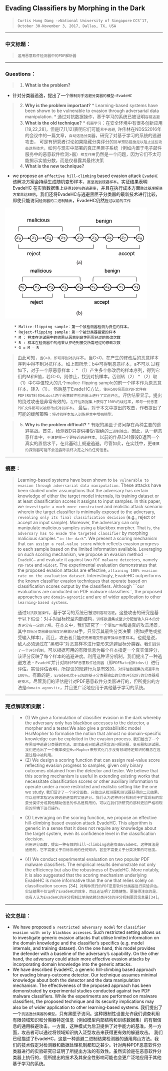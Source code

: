 ﻿


## Evading Classifiers by Morphing in the Dark
>  `Curtis Hung Dang ->National University of Singapore`
`CCS’17, October 30-November 3, 2017, Dallas, TX, USA`


-----
### 中文标题：
>  `滥用恶意软件检测器中的PDF解析器` 

-------
### Questions： 
>  
>   1)	**What is the problem?**
   * 针对分类器逃逸，提出了一个`限制对手逃避分类器的模型—EvadeHC`
>   2)	**Why is the problem important?**
        * Learning-based systems have been shown to be vulnerable to evasion through adversarial data manipulation.
        * 通过对抗数据操作，基于学习的系统已被证明`容易逃避`
>  3)	**What is the old technique?**
     * `机器学习`：在安全环境中有很多创新应用[19,22,28]，但是[7,11,12]表明它们可能`易于逃避`,
 许伟林在NDSS2016年的会议中的一篇文章，`自动逃逸分类`器，研究了对基于学习的系统的逃避攻击，
 可是有研究者讨论如果隐藏分类评分的`简单预防措施足以阻止这些攻击这些技术`，如何与现实中部署的真正黑匣子系统（例如内置于电子邮件服务中的恶意软件检测>器）`相互作用`仍然是一个问题，因为它们不太可能揭示实值分数，而是仅暴露其最终决策
>  4)	**What is the new technique?**
  * we propose an `effective hill-climbing` based evasion attack `EvadeHC`
该解决方案会持续生成随机变形样本，`直至找到规避样本`。实证结果表明EvadeHC 在实验数据集上`获得100％的逃避率`，并且在执行成本方面`胜过基准解决方案高达80倍`，我们还将EvadeHC与逃避黑匣子分类器的最新技术进行比较，即使只能访问`检测器的二进制输出`，EvadeHC仍然`胜过以前的工作`

![image](./Evading.png) 

        * Malice-flipping sample：第一个被检测器检测为良性的样本。
        * Reject-flipping sample：第一个被分类器接受的样本
        * M : 样本在测试器中的结果从恶意到良性所需经过的修改次数
        * R : 样本在检测器中的结果从拒绝到接受所需经过的修改次数
        * G = M – R

> 由此可知，`当G>0，即可得到对抗样`本。当G<0，在产生的修改后的恶意样本序列中得不到对抗样本。如上图所示：b中可得到恶意样本，a不可以
过程如下，对于一个原恶意样本：
        * （1）产生多个修改后的样本序列，得到它们的M和R值，若G>0，则停止，找到对抗样本。否则转（2）
        * （2）取（1）中G中值较大的几个malice-flipping sample的前一个样本作为原恶意样本，转入（1）。
然后基于EvadeHC方法，`使用500份恶意PDF文件在PDF(RATE)和Hidost两个恶意软件检测器上进行了实验评估`。评估结果显示，提出的绕过攻击是非常有效的，`在评估数据集上获得了100%的绕过率`，`即每一份恶意PDF文件都可以被修改成对抗样本`。
最后，对于本文中提出的攻击，作者提出了可能的缓解策略`：将对抗样本加入训练样本中增强模型。`  

>  5) **Why is the problem difficult?**
    * 有限的黑匣子访问存在两种主要的逃避挑战。首先，检测器D只提供接受/拒绝的``二进制输出``。因此，从一组恶意样本中，``不清楚哪一个更接近逃避样本``。以前的作品[34]假设D返回一个真实的置信水平，在此基础上规避逃避。尽管如此，在实践中，更`谨慎的探测器可能不会透露除最终决定之外的任何信息`。



-----
### 摘要：
>  Learning-based systems have been shown to `be vulnerable to evasion through adversarial data manipulation`. These attacks have been studied under assumptions that the adversary has certain knowledge of either the target model internals, its training dataset or at least classification scores it assigns to input samples. In this paper, we `investigate a much more constrained` and realistic attack scenario wherein the target classifier is minimally exposed to the adversary, `revealing only its final classification decision` (e.g., reject or accept an input sample). Moreover, the adversary can only manipulate malicious samples using a blackbox morpher. That is, `the adversary has to evade the targeted classifier` by morphing malicious samples `“in the dark”`. We present a scoring mechanism that `can assign a real-value score` which reflects evasion progress to each sample based on the limited information available. Leveraging on such scoring mechanism, we propose an evasion method` – EvadeHC–` and evaluate it against two `PDF malware detectors`, namely `PDFrate` and `Hidost`. The experimental evaluation demonstrates that the proposed evasion attacks are effective, `attaining 100% evasion rate on the evaluation dataset`. Interestingly, EvadeHC outperforms the known classifier evasion techniques that operate based on classification scores output by the classifiers. Although ```our evaluations are conducted on PDF malware classifiers``, the proposed approaches are `domain-agnostic` and are of wider application to other `learning-based systems`.
>
> 通过`对抗数据操作`，基于学习的系统已被`证明容易逃避`。这些攻击的研究是基于以下假设：对手对目标模型内部结构，`训练数据集或至少分配给输入样本的分类评分有一定的了解`。在本文中，我们研究了一个`更加严格`和逼真的攻击场景，其中``目标分类器最低限度地暴露给敌``手，只显示其最终分类决策（例如拒绝或接受输入样本）。而且，攻击者只能`使用黑箱变形器来操纵恶意样本`。也就是说，敌人必须通过在“黑暗中”对恶意样本进行变形来逃避目标分类器。我们```提供了一个评分机制```，可以根据可用的有限信息为每个样本指定一个真实值评分，该评分反映了每个样本的逃避进度。利用这种评分机制，我们提出了一种逃避方法 - `EvadeHC`并针对`两种PDF恶意软件检测器`（即`PDFRate`和`Hidost`）进行评估。实验评估表明，所提议的规避行为是有效的，`对评估数据集的规避率为100％`。有趣的是，`EvadeHC优于已知的基于分类器输出的分类评分运行的分类器规避技术`。尽管我们的评估是针对PDF恶意软件分类器进行的，但所提出的方法是`domain-agnostic`，并且更广泛地应用于其他基于学习的系统。


   
----
###  亮点解读和贡献： 
> *  (1) We give a formulation of classifier evasion in the dark whereby the adversary only has blackbox accesses to the detector, a morpher and a tester.We also give a probabilisitic model HsrMopher to formalise the notion that almost no domain-specific knowledge can be exploited in the evasion process.
`我们给出了一个在黑暗中逃避分类器的方法，即攻击者只能通过黑盒访问探测器，变形器和测试器。我们还给出了一个概率模型HsrMopher来形式化几乎没有领域特定知识的概念在逃避过程中被利用。`
> * (2) We design a scoring function that can assign real-value score reflecting evasion progress to samples, given only binary outcomes obtained from the detector and tester. We believe that this scoring mechanism is useful in extending existing works that necessitate classification scores or other auxiliary information to operate under a more restricted and realistic setting like the one we study.
`我们设计了一个评分函数，只给出从检测器和测试器获得的二元结果，可以给样本指定反映逃避进度的实值评分。我们认为这种评分机制对于扩展现有的需要分类评分或其他辅助信息的作品是有用的，可以在我们所研究的那种更加严格和现实的环境下进行操作。`

> * (3) Leveraging on the scoring function, we propose an effective hill-climbing based evasion attack EvadeHC. This algorithm is generic in a sense that it does not require any knowledge about the target system, even its confidence level in the classification decision.    
`利用评分函数，提出一种有效的hill-climbing逃避攻击EvadeHC。这种算法是通用的，它不需要关于目标系统的任何知识，甚至不需要关于分类决策的可信度。`

> * (4) We conduct experimental evaluation on two popular PDF malware classifiers. The empirical results demonstrate not only the efficiency but also the robustness of EvadeHC. More notably, it is also suggested that the scoring mechanism underlying EvadeHC is more informative than the one that relies solely on classification scores [34].
`对两种流行的PDF恶意软件分类器进行实验评估。实证结果不仅证明了EvadeHC的效率，而且还证明了其稳健性。更值得注意的是，也有人认为EvadeHC的评分机制比单纯依赖分类评分的评分机制更具信息量[34]`。



----
### 论文总结： 
> 
* We have proposed `a restricted adversary model` for `classifier evasion with only blackbox accesses`. Such restricted setting allows us to investigate generic evasion attacks that utilise limited information on the domain knowledge and the classifier’s specifics (e.g. model internals, and training dataset). On the one hand, this model provides the defender with a baseline of the adversary’s capability. On the other hand, the adversary could attain more effective evasion attacks by incorporating domain knowledge into the generic attacks.
* We have described EvadeHC, a generic hill-climbing based approach for evading binary-outcome detector. Our technique assumes minimal knowledge about both the detector and the data manipulation mechanism. The effectiveness of the proposed approach has been demonstrated by experimental studies conducted against two PDF malware classifiers. While the experiments are performed on malware classifiers, the proposed technique and its security implications may also be of wider application to other learning-based systems.
我们提出了一个`抗逃逸分类器的模型`，只有黑匣子访问。这种限制性设置允许我们调查利用有限领域知识和分类器特定信息（例如模型内部结构和训练数据集）的有限信息的通用躲避攻击。一方面，这种模式为后卫提供了对手能力的基准。另一方面，攻击者可以通过将领域知识纳入泛型攻击来获得更有效的躲避攻击。
我们已经描述了EvadeHC，这是一种逃避二进制结果检测器的通用爬山方法。我们的技术假定对检测器和数据处理机制都知之甚少。针对两种PDF恶意软件分类器进行的实验研究已证明了所提出方法的有效性。虽然实验是在恶意软件分类器上执行的，但所提出的技术及其安全性影响可能也会更广泛地应用于其他基于学习的系统。

